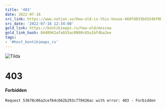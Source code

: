 ```yaml
---
title: '403'
date: 2022-07-16
src_link: https://www.notion.so/How-old-is-this-house-460fd033bd3246f0beb99e336c103a78
src_date: '2022-07-16 12:34:00'
gold_link: https://kontikimaps.ru/how-old/moscow
gold_link_hash: 8448942afab55ac0900c65a1bf4ba2ee
tags:
- '#host_kontikimaps_ru'
---
```


  
  
![Tilda](https://tilda.ws/img/logo404.png)

403
===

#### Forbidden


```
Request 53670c06a2cef64c662b293c770426ac with error: 403 - Forbidden
```